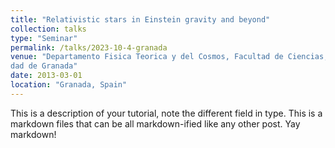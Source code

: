```yaml
---
title: "Relativistic stars in Einstein gravity and beyond"
collection: talks
type: "Seminar"
permalink: /talks/2023-10-4-granada
venue: "Departamento Fisica Teorica y del Cosmos, Facultad de Ciencias, Universi-
dad de Granada"
date: 2013-03-01
location: "Granada, Spain"
---
```


This is a description of your tutorial, note the different field in type. This is a markdown files that can be all markdown-ified like any other post. Yay markdown!
